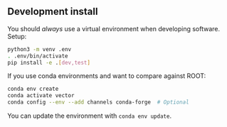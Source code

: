 
## Development install

You should *always* use a virtual environment when developing software. Setup:

```bash
python3 -m venv .env
. .env/bin/activate
pip install -e .[dev,test]
```

If you use conda environments and want to compare against ROOT:

```bash
conda env create
conda activate vector
conda config --env --add channels conda-forge  # Optional
```

You can update the environment with `conda env update`.
